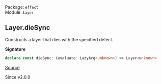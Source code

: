 Package: `effect`<br />
Module: `Layer`<br />

## Layer.dieSync

Constructs a layer that dies with the specified defect.

**Signature**

```ts
declare const dieSync: (evaluate: LazyArg<unknown>) => Layer<unknown>
```

[Source](https://github.com/Effect-TS/effect/tree/main/packages/effect/src/Layer.ts#L271)

Since v2.0.0